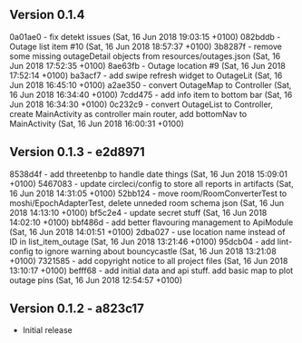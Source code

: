 Version 0.1.4
------------------------
0a01ae0 - fix detekt issues (Sat, 16 Jun 2018 19:03:15 +0100) <Elliot Tormey>
082bddb - Outage list item #10 (Sat, 16 Jun 2018 18:57:37 +0100) <Elliot Tormey>
3b8287f - remove some missing outageDetail objects from resources/outages.json (Sat, 16 Jun 2018 17:52:35 +0100) <Elliot Tormey>
8ae63fb - Outage location #9 (Sat, 16 Jun 2018 17:52:14 +0100) <Elliot Tormey>
ba3acf7 - add swipe refresh widget to OutageLit (Sat, 16 Jun 2018 16:45:10 +0100) <Elliot Tormey>
a2ae350 - convert OutageMap to Controller (Sat, 16 Jun 2018 16:34:40 +0100) <Elliot Tormey>
7cdd475 - add info item to bottom bar (Sat, 16 Jun 2018 16:34:30 +0100) <Elliot Tormey>
0c232c9 - convert OutageList to Controller, create MainActivity as controller main router, add bottomNav to MainActivity (Sat, 16 Jun 2018 16:00:31 +0100) <Elliot Tormey>

Version 0.1.3 - e2d8971
------------------------
8538d4f - add threetenbp to handle date things (Sat, 16 Jun 2018 15:09:01 +0100) <Elliot Tormey>
5467083 - update circleci/config to store all reports in artifacts (Sat, 16 Jun 2018 14:31:05 +0100) <Elliot Tormey>
52bb124 - move room/RoomConverterTest to moshi/EpochAdapterTest, delete unneded room schema json (Sat, 16 Jun 2018 14:13:10 +0100) <Elliot Tormey>
bf5c2e4 - update secret stuff (Sat, 16 Jun 2018 14:02:10 +0100) <Elliot Tormey>
bbf486d - add better flavouring management to ApiModule (Sat, 16 Jun 2018 14:01:51 +0100) <Elliot Tormey>
2dba027 - use location name instead of ID in list_item_outage (Sat, 16 Jun 2018 13:21:46 +0100) <Elliot Tormey>
95dcb04 - add lint-config to ignore warning about bouncycastle (Sat, 16 Jun 2018 13:21:08 +0100) <Elliot Tormey>
7321585 - add copyright notice to all project files (Sat, 16 Jun 2018 13:10:17 +0100) <Elliot Tormey>
befff68 - add initial data and api stuff. add basic map to plot outage pins (Sat, 16 Jun 2018 12:54:57 +0100) <Elliot Tormey>

Version 0.1.2 - a823c17
------------------------
* Initial release
